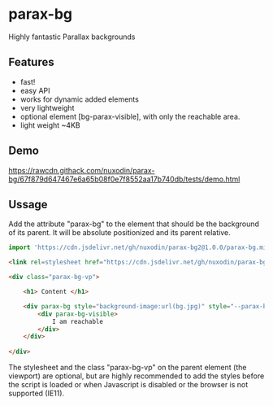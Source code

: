# parax-bg
Highly fantastic Parallax backgrounds

## Features
- fast!
- easy API
- works for dynamic added elements
- very lightweight
- optional element [bg-parax-visible], with only the reachable area.
- light weight ~4KB

## Demo 
https://rawcdn.githack.com/nuxodin/parax-bg/67f879d647467e6a65b08f0e7f8552aa17b740db/tests/demo.html


## Ussage

Add the attribute "parax-bg" to the element that should be the background of its parent. It will be absolute positionized and its parent relative.

```js
import 'https://cdn.jsdelivr.net/gh/nuxodin/parax-bg2@1.0.0/parax-bg.min.js';
```

```html
<link rel=stylesheet href="https://cdn.jsdelivr.net/gh/nuxodin/parax-bg2@1.0.0/parax-bg.min.css">

<div class="parax-bg-vp">

    <h1> Content </h1>

    <div parax-bg style="background-image:url(bg.jpg)" style="--parax-bg-speed:.7">
        <div parax-bg-visible>
            I am reachable
        </div>
    </div>
    
</div>
```

The stylesheet and the class "parax-bg-vp" on the parent element (the viewport) are optional, but are highly recommended to add the styles before the script is loaded or when Javascript is disabled or the browser is not supported (IE11).

